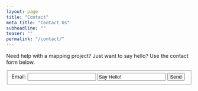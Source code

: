 ```yaml
---
layout: page
title: "Contact"
meta_title: "Contact Us"
subheadline: ""
teaser: ""
permalink: "/contact/"
---
```


Need help with a mapping project? Just want to say hello? Use the contact form below.

<form action="https://formspree.io/nwilgruber@gmail.com"
      method="POST">
      <fieldset>
            <label for="email">Email:</label>
            <input type="email" name="Email"> 
            <input type="text" name="text" value="Say Hello!">
            <input type="submit" value="Send">
      </fieldset>
</form>
